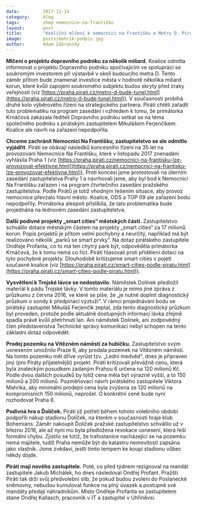 ```yaml
---
date:         2017-12-14
category:     blog
tags:         zhmp nemocnice-na-františku
layout:       post
title:        "Koaliční mlčení k nemocnici na Františku a Metru D. Piráti mezitím vystřídali stráže."
image:        posts/mahrik-podpis.jpg
author:       Adam Zábranský
---
```


**Mlčení o projektu dopravního podniku za několik miliard.** Koalice odmítla informovat o projektu Dopravního podniku spočívajícím ve spolupráci se soukromým investorem při výstavbě v okolí budoucího metra D. Tento záměr přitom bude znamenat investice města v hodnotě několika miliard korun, které kvůli zapojení soukromého subjektu budou skryty před zraky veřejnosti (viz [https://praha.pirati.cz/metro-d-bude-tunel.html](https://praha.pirati.cz/metro-d-bude-tunel.html)). V současnosti probíhá druhé kolo výběrového řízení na strategického partnera. Piráti chtěli zařadit tuto problematiku na program zasedání i vzhledem k tomu, že primátorka Krnáčová zakázala řediteli Dopravního podniku setkat se na téma společného podniku s pirátským zastupitelem Mikulášem Ferjenčíkem. Koalice ale návrh na zařazení nepodpořila.

**Chceme zachránit Nemocnici Na Františku, zastupitelstvo se ale odmítlo vyjádřit**. Piráti se obávají následků koncesního řízení na 35 let na provozování Nemocnice Na Františku, které v listopadu 2017 znenadání vyhlásila Praha 1 (viz [https://praha.pirati.cz/nemocnici-na-frantisku-lze-provozovat-efektivne.html](https://praha.pirati.cz/nemocnici-na-frantisku-lze-provozovat-efektivne.html)). Proti koncesi jsme protestovali na úterním zasedání zastupitelstva Prahy 1 a navrhovali jsme, aby byl bod k Nemocnici Na Františku zařazen i na program čtvrtečního zasedání pražského zastupitelstva. Podle Pirátů je totiž vhodným řešením situace, aby provoz nemocnice převzalo hlavní město. Koalice, ODS a TOP 09 ale zařazení bodu nepodpořily. Primátorka alespoň přislíbila, že tato problematika bude projednána na lednovém zasedání zastupitelstva.

**Další podivné projekty „smart cities“ městských částí.** Zastupitelstvo schválilo dotace městským částem na projekty „smart cities“ za 17 milionů korun. Popis projektů je přitom velmi pochybný a neurčitý, například má být realizováno několik „parků se smart prvky“. Na dotaz pirátského zastupitele Ondřeje Profanta, co to má ten chytrý park být, odpověděla primátorka Krnáčová, že k tomu nemá co říct. Piráti hlasovali proti přidělení dotací na tyto pochybné projekty. Dlouhodobě kritizujeme smart cities v pojetí současné koalice (viz [https://praha.pirati.cz/smart-cities-podle-piratu.html](https://praha.pirati.cz/smart-cities-podle-piratu.html)).

**Vysvětlení k Trojské lávce se nedostavilo.** Náměstek Dolínek předložil materiál k pádu Trojské lávky. V tomto materiálu je mimo jiné zpráva z průzkumu z června 2016, ve které se píše, že „je nutné doplnit diagnostický průzkum o sondy k předpínací výztuži“. V rámci projednávání bodu se pirátský zastupitel Mikuláš Ferjenčík zeptal, zda tento diagnostický průzkum byl proveden, protože podle aktuálně dostupných informací lávka zřejmě spadla právě kvůli přetrhnutí lan. Ani náměstek Dolínek, ani zodpovědný člen představenstva Technické správy komunikací nebyl schopen na tento základní dotaz odpovědět.

**Prodej pozemku na Vítězném náměstí za hubičku.** Zastupitelstvo svým usnesením umožnilo Praze 6, aby prodala pozemek na Vítězném náměstí. Na tomto pozemku měl dříve vyrůst tzv. „Lední medvěd“, dnes je připraven jiný (pro Piráty přijatelnější) projekt. Piráti kritizovali převážně cenu, která byla znaleckým posudkem zadaným Prahou 6 určena na 120 milionů Kč. Podle dvou dalších posudků by totiž cena měla být výrazně vyšší, a to 150 milionů a 200 milionů. Pozměňovací návrh pirátského zastupitele Viktora Mahrika, aby minimální prodejní cena byla zvýšena ze 120 milionů na kompromisních 150 milionů, neprošel. O konkrétní ceně bude nyní rozhodovat Praha 6.

**Podivná hra o Ďolíček.** Piráti již potřetí během tohoto volebního období podpořili nákup stadionu Ďolíček, na kterém v současnosti hraje klub Bohemians. Záměr nakoupit Ďolíček pražské zastupitelstvo schválilo už v březnu 2016, ale až nyní mu byla předložena revokace usnesení, která řeší formální chybu. Zjistilo se totiž, že trafostanice nacházející se na pozemku nemá majitele, tudíž Praha nemůže být do katastru nemovitostí zapsána jako vlastník. Jsme zvědaví, jestli tímto tempem ke koupi stadionu vůbec někdy dojde.

**Piráti mají nového zastupitele.** Poté, co před týdnem rezignoval na mandát zastupitele Jakub Michálek, ho dnes následoval Ondřej Profant. Pražští Piráti tak drží svůj předvolební slib, že pokud budou zvoleni do Poslanecké sněmovny, nebudou kumulovat funkce na plný úvazek a postupně své mandáty předají náhradníkům. Místo Ondřeje Profanta se zastupitelem stane Ondřej Kallasch, pracovník v IT a zastupitel v Uhřiněvsi. 
